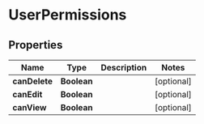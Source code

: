 
# UserPermissions

## Properties
| Name          | Type        | Description | Notes      |
| ------------- | ----------- | ----------- | ---------- |
| **canDelete** | **Boolean** |             | [optional] |
| **canEdit**   | **Boolean** |             | [optional] |
| **canView**   | **Boolean** |             | [optional] |
